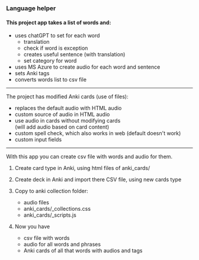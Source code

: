 ### Language helper
#### This project app takes a list of words and: 

- uses chatGPT to set for each word
  - translation
  - check if word is exception
  - creates useful sentence (with translation)
  - set category for word
- uses MS Azure to create audio for each word and sentence
- sets Anki tags
- converts words list to csv file
---
The project has modified Anki cards (use <body> of files):
- replaces the default audio with HTML audio
- custom source of audio in HTML audio
- use audio in cards without modifying cards <br>
  (will add audio based on card content)
- custom spell check, which also works in web (default doesn't work)
- custom input fields
---
With this app you can create csv file with words and audio for them.<br>
1. Create card type in Anki, using html files of anki_cards/<br>
2. Create deck in Anki and import there CSV file, using new cards type<br>
3. Copy to anki collection folder:
   - audio files
   - anki_cards/_collections.css
   - anki_cards/_scripts.js


4. Now you have
   - csv file with words
   - audio for all words and phrases
   - Anki cards of all that words with audios and tags 
